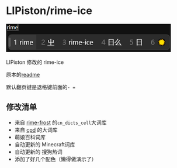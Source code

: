 # LIPiston/rime-ice 
![alt text](others/demo-lipiston.png)

LIPiston 修改的 rime-ice  

原本的[readme](README-original.md)

默认翻页键是退格键前面的`- =`

## 修改清单  

- 来自 [rime-frost](https://github.com/gaboolic/rime-frost) 的`cn_dicts_cell`大词库
- 来自 [cpd](https://github.com/wuhgit/CustomPinyinDictionary) 的大词库
- 萌娘百科词库
- 自动更新的 Minecraft词库
- 自动更新的 搜狗热词
- 添加了好几个配色（懒得做演示了）
